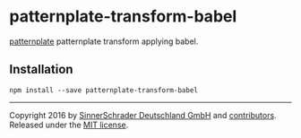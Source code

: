 # patternplate-transform-babel
[patternplate](/sinnerschrader/patternplate) patternplate transform applying babel.

## Installation
```shell
npm install --save patternplate-transform-babel
```

---
Copyright 2016 by [SinnerSchrader Deutschland GmbH](https://github.com/sinnerschrader) and [contributors](./graphs/contributors). Released under the [MIT license]('./license.md').
